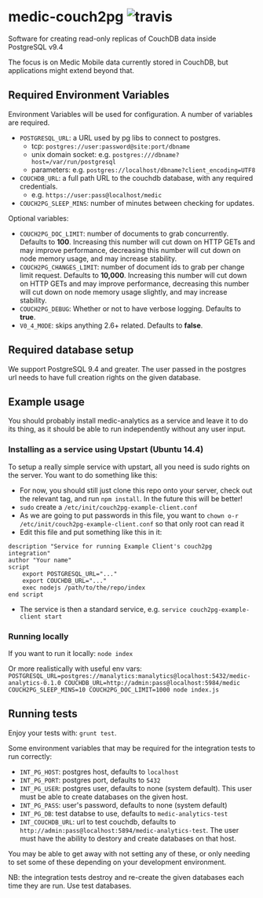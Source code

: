 # medic-couch2pg ![travis](https://travis-ci.org/medic/medic-couch2pg.svg?branch=master)

Software for creating read-only replicas of CouchDB data inside PostgreSQL v9.4

The focus is on Medic Mobile data currently stored in CouchDB, but applications
might extend beyond that.

## Required Environment Variables

Environment Variables will be used for configuration. A number of variables
are required.

* `POSTGRESQL_URL`: a URL used by pg libs to connect to postgres.
  * tcp: `postgres://user:password@site:port/dbname`
  * unix domain socket: e.g. `postgres:///dbname?host=/var/run/postgresql`
  * parameters: e.g. `postgres://localhost/dbname?client_encoding=UTF8`
* `COUCHDB_URL`: a full path URL to the couchdb database, with any required credentials.
  * e.g. `https://user:pass@localhost/medic`
* `COUCH2PG_SLEEP_MINS`: number of minutes between checking for updates.

Optional variables:

* `COUCH2PG_DOC_LIMIT`: number of documents to grab concurrently. Defaults to **100**. Increasing this number will cut down on HTTP GETs and may improve performance, decreasing this number will cut down on node memory usage, and may increase stability.
* `COUCH2PG_CHANGES_LIMIT`: number of document ids to grab per change limit request. Defaults to **10,000**. Increasing this number will cut down on HTTP GETs and may improve performance, decreasing this number will cut down on node memory usage slightly, and may increase stability.
* `COUCH2PG_DEBUG`: Whether or not to have verbose logging. Defaults to **true**.
* `V0_4_MODE`: skips anything 2.6+ related. Defaults to **false**.

## Required database setup

We support PostgreSQL 9.4 and greater. The user passed in the postgres url needs to have full creation rights on the given database.

## Example usage

You should probably install medic-analytics as a service and leave it to do its thing, as it should be able to run independently without any user input.

### Installing as a service using Upstart (Ubuntu 14.4)

To setup a really simple service with upstart, all you need is sudo rights on the server. You want to do something like this:
 - For now, you should still just clone this repo onto your server, check out the relevant tag, and run `npm install`. In the future this will be better!
 - `sudo` create a `/etc/init/couch2pg-example-client.conf`
 - As we are going to put passwords in this file, you want to `chown o-r /etc/init/couch2pg-example-client.conf` so that only root can read it
 - Edit this file and put something like this in it:

```
description "Service for running Example Client's couch2pg integration"
author "Your name"
script
    export POSTGRESQL_URL="..."
    export COUCHDB_URL="..."
    exec nodejs /path/to/the/repo/index
end script
```
 - The service is then a standard service, e.g. `service couch2pg-example-client start`

### Running locally

If you want to run it locally: `node index`

Or more realistically with useful env vars: `POSTGRESQL_URL=postgres://manalytics:manalytics@localhost:5432/medic-analytics-0.1.0 COUCHDB_URL=http://admin:pass@localhost:5984/medic COUCH2PG_SLEEP_MINS=10 COUCH2PG_DOC_LIMIT=1000 node index.js`

## Running tests

Enjoy your tests with: `grunt test`.

Some environment variables that may be required for the integration tests to run correctly:
 * `INT_PG_HOST`: postgres host, defaults to `localhost`
 * `INT_PG_PORT`: postgres port, defaults to `5432` 
 * `INT_PG_USER`: postgres user, defaults to none (system default). This user must be able to create databases on the given host.
 * `INT_PG_PASS`: user's password, defaults to none (system default)
 * `INT_PG_DB`: test databse to use, defaults to `medic-analytics-test`
 * `INT_COUCHDB_URL`: url to test couchdb, defaults to `http://admin:pass@localhost:5894/medic-analytics-test`. The user must have the ability to destory and create databases on that host.

You may be able to get away with not setting any of these, or only needing to set some of these depending on your development environment.

NB: the integration tests destroy and re-create the given databases each time they are run. Use test databases.
